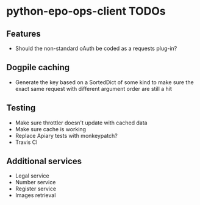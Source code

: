 # python-epo-ops-client TODOs

## Features
* Should the non-standard oAuth be coded as a requests plug-in?

## Dogpile caching
* Generate the key based on a SortedDict of some kind to make sure the exact
  same request with different argument order are still a hit

## Testing
* Make sure throttler doesn't update with cached data
* Make sure cache is working
* Replace Apiary tests with monkeypatch?
* Travis CI

## Additional services
* Legal service
* Number service
* Register service
* Images retrieval
